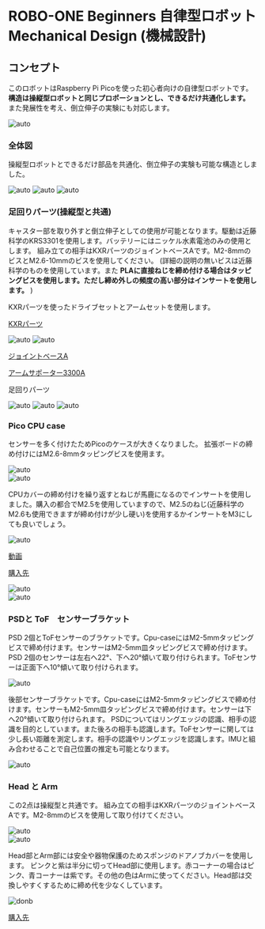 # ROBO-ONE Beginners 自律型ロボット Mechanical Design (機械設計)
## コンセプト
このロボットはRaspberry Pi Picoを使った初心者向けの自律型ロボットです。
__構造は操縦型ロボットと同じプロポーションとし、できるだけ共通化します。__ また発展性を考え、倒立伸子の実験にも対応します。

![auto](pics_git/Rasy.png) 

### 全体図
操縦型ロボットとできるだけ部品を共通化、倒立伸子の実験も可能な構造としました。

![auto](pics_git/asy.png) 
![auto](pics_git/asy2.png) 
![auto](pics_git/asy3.png) 

### 足回りパーツ(操縦型と共通)
キャスター部を取り外すと倒立伸子としての使用が可能となります。駆動は近藤科学のKRS3301を使用します。バッテリーにはニッケル水素電池のみの使用とします。
組み立ての相手はKXRパーツのジョイントベースAです。M2-8mmのビスとM2.6-10mmのビスを使用してください。
(詳細の説明の無いビスは近藤科学のものを使用しています。また __PLAに直接ねじを締め付ける場合はタッピングビスを使用します。ただし締め外しの頻度の高い部分はインサートを使用します。__ )

KXRパーツを使ったドライブセットとアームセットを使用します。

[KXRパーツ](https://kondo-robot.com/product-category/parts/kxrparts)

![auto](pics_git/kxr_drive_set.png) 
![auto](pics_git/kxr_arm_set.png) 

[ジョイントベースA](https://kondo-robot.com/product/02300)

[アームサポーター3300A](https://kondo-robot.com/product/02306)

足回りパーツ

![auto](pics_git/Body.png) 
![auto](pics_git/Body_B.png) 
![auto](pics_git/bt_cover.png)   

### Pico CPU case
センサーを多く付けたためPicoのケースが大きくなりました。
拡張ボードの締め付けにはM2.6-8mmタッピングビスを使用ます。

![auto](pics_git/pico_case.png)   
![auto](pics_git/pico_cover.png)   
  
CPUカバーの締め付けを繰り返すとねじが馬鹿になるのでインサートを使用しました。購入の都合でM2.5を使用していますので、M2.5のねじ(近藤科学のM2.6も使用できますが締め付けが少し硬い)を使用するかインサートをM3にしても良いでしょう。

![auto](pics_git/ins.png)   

[動画](https://www.youtube.com/shorts/zL2C9oKePpQ)

[購入先](https://www.amazon.co.jp/dp/B0DCV9GJND?ref=ppx_yo2ov_dt_b_fed_asin_title)

![auto](pics_git/insert.png)   
![auto](pics_git/CPUcase.png)   

### PSDと ToF　センサーブラケット

PSD 2個とToFセンサーのブラケットです。Cpu-caseにはM2-5mmタッピングビスで締め付けます。センサーはM2-5mm皿タッピングビスで締め付けます。PSD 2個のセンサーは左右へ22°、下へ20°傾いて取り付けられます。ToFセンサーは正面下へ10°傾いて取り付けられます。

![auto](pics_git/psd2_tof_bkt.png)   

後部センサーブラケットです。Cpu-caseにはM2-5mmタッピングビスで締め付けます。センサーもM2-5mm皿タッピングビスで締め付けます。センサーは下へ20°傾いて取り付けられます。
PSDについてはリングエッジの認識、相手の認識を目的としています。また後ろの相手も認識します。ToFセンサーに関しては少し長い距離を測定します。相手の認識やリングエッジを認識します。IMUと組み合わせることで自己位置の推定も可能となります。

![auto](pics_git/psd1_bkt.png)  

### Head と Arm
この2点は操縦型と共通です。 組み立ての相手はKXRパーツのジョイントベースAです。M2-8mmのビスを使用して取り付けてください。

![auto](pics_git/head.png)  
![auto](pics_git/kote_v1.png)  

Head部とArm部には安全や器物保護のためスポンジのドアノブカバーを使用します。
ピンクと紫は半分に切ってHead部に使用します。赤コーナーの場合はピンク、青コーナーは紫です。その他の色はArmに使ってください。Head部は交換しやすくするために締め代を少なくしています。

![donb](pics_git/doorn.png)  

[購入先](https://amzn.asia/d/89CXsD9) 

